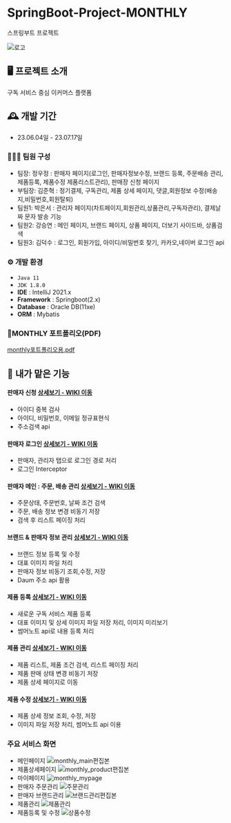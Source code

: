 # SpringBoot-Project-MONTHLY
스프링부트 프로젝트
<br>

![로고 ](https://github.com/dafssdf/Spring_Portfoilo/assets/95078635/0e830cb0-bcd1-4da5-b0d9-d3d770321fcf)

## 🖥️ 프로젝트 소개
구독 서비스 중심 이커머스 플랫폼
<br>

## 🕰️ 개발 기간
* 23.06.04일 - 23.07.17일

### 🧑‍🤝‍🧑 팀원 구성
 - 팀장: 정우정 : 판매자 페이지(로그인, 판매자정보수정, 브랜드 등록, 주문배송 관리, 제품등록, 제품수정 제품리스트관리), 판매장 신청 페이지
 - 부팀장: 김준혁 : 정기결제, 구독관리, 제품 상세 페이지, 댓글,회원정보 수정(배송지,비밀번호,회원탈퇴) 
 - 팀원1: 박은서 : 관리자 페이지(차트페이지,회원관리,상품관리,구독자관리), 결제날짜 문자 발송 기능
 - 팀원2: 강승연 : 메인 페이지, 브랜드 페이지, 상품 페이지, 더보기 사이드바, 상품검색
 - 팀원3: 김덕수 : 로그인, 회원가입, 아이디/비밀번호 찾기, 카카오,네이버 로그인 api

### ⚙️ 개발 환경
- `Java 11`
- `JDK 1.8.0`
- **IDE** : IntelliJ 2021.x
- **Framework** : Springboot(2.x)
- **Database** : Oracle DB(11xe)
- **ORM** : Mybatis

### 🧾MONTHLY 포트폴리오(PDF)
[monthly포트폴리오용.pdf](https://github.com/WoojungJung/monthly/files/12236039/monthly.pdf)


## 📌 내가 맡은 기능
#### 판매자 신청  <a href="https://github.com/WoojungJung/monthly/wiki/%F0%9F%93%A9-%ED%8C%90%EB%A7%A4%EC%9E%90-%EC%8B%A0%EC%B2%AD" >상세보기 - WIKI 이동</a>
- 아이디 중복 검사
- 아이디, 비밀번호, 이메일 정규표현식
- 주소검색 api  
#### 판매자 로그인  <a href="https://github.com/WoojungJung/monthly/wiki/%F0%9F%99%8E%E2%80%8D%E2%99%80%EF%B8%8F%F0%9F%99%8E%E2%80%8D%E2%99%82%EF%B8%8F%ED%8C%90%EB%A7%A4%EC%9E%90-%EB%A1%9C%EA%B7%B8%EC%9D%B8" >상세보기 - WIKI 이동</a>
- 판매자, 관리자 탭으로 로그인 경로 처리
- 로그인 Interceptor 

#### 판매자 메인 : 주문, 배송 관리  <a href="https://github.com/WoojungJung/monthly/wiki/%F0%9F%93%8B-%EB%A9%94%EC%9D%B8-:-%EC%A3%BC%EB%AC%B8%EB%B0%B0%EC%86%A1%EA%B4%80%EB%A6%AC" >상세보기 - WIKI 이동</a>
- 주문상태, 주문번호, 날짜 조건 검색
- 주문, 배송 정보 변경 비동기 저장
- 검색 후 리스트 페이징 처리

#### 브랜드 & 판매자 정보 관리  <a href="https://github.com/WoojungJung/monthly/wiki/%F0%9F%95%8D-%EB%B8%8C%EB%9E%9C%EB%93%9C-&-%ED%8C%90%EB%A7%A4%EC%9E%90-%EC%A0%95%EB%B3%B4-%EA%B4%80%EB%A6%AC" >상세보기 - WIKI 이동</a>
- 브랜드 정보 등록 및 수정
- 대표 이미지 파일 처리
- 판매자 정보 비동기 조회,수정, 저장
- Daum 주소 api 활용

#### 제품 등록  <a href="https://github.com/WoojungJung/monthly/wiki/%E2%9C%8F-%EA%B5%AC%EB%8F%85-%EC%84%9C%EB%B9%84%EC%8A%A4-%EC%A0%9C%ED%92%88-%EB%93%B1%EB%A1%9D" >상세보기 - WIKI 이동</a>
- 새로운 구독 서비스 제품 등록
- 대표 이미지 및 상세 이미지 파일 저장 처리, 이미지 미리보기
- 썸머노트 api로 내용 등록 처리

#### 제품 관리  <a href="https://github.com/WoojungJung/monthly/wiki/%F0%9F%8E%81-%EC%A0%9C%ED%92%88-%EB%A6%AC%EC%8A%A4%ED%8A%B8-:-%EC%A0%9C%ED%92%88-%EA%B2%80%EC%83%89,-%ED%8C%90%EB%A7%A4%EC%83%81%ED%83%9C-%EB%B3%80%EA%B2%BD" >상세보기 - WIKI 이동</a>
- 제품 리스트, 제품 조건 검색, 리스트 페이징 처리
- 제품 판매 상태 변경 비동기 저장
- 제품 상세 페이지로 이동

#### 제품 수정  <a href="https://github.com/WoojungJung/monthly/wiki/%F0%9F%93%9D-%EC%A0%9C%ED%92%88-%EC%83%81%EC%84%B8-%EC%A0%95%EB%B3%B4-%EC%88%98%EC%A0%95" >상세보기 - WIKI 이동</a>
- 제품 상세 정보 조회, 수정, 저장
- 이미지 파일 저장 처리, 썸머노트 api 이용

### 주요 서비스 화면
- 메인페이지
![monthly_main편집본](https://github.com/WoojungJung/monthly/assets/126428419/df1431ab-2714-41c5-8243-020bca55c2e0)
- 제품상세페이지
![monthly_product편집본](https://github.com/WoojungJung/monthly/assets/126428419/b7ec8dbc-c4f0-4b0b-bc3d-9e4c5f016d93)
- 마이페이지
![monthly_mypage](https://github.com/WoojungJung/monthly/assets/126428419/d5dcc106-fd3a-44e1-9d60-5538c0ba457f)
- 판매자 주문관리
![주문관리](https://github.com/WoojungJung/monthly/assets/126428419/0eae74c6-ba4f-4081-8e67-bcdf10688f59)
- 판매자 브랜드관리
![브랜드관리편집본](https://github.com/WoojungJung/monthly/assets/126428419/7855c9c2-404e-4539-9cac-750efdf3b553)
- 제품관리
![제품관리](https://github.com/WoojungJung/monthly/assets/126428419/d8924865-434d-424e-9e72-3529c8be3c14)
- 제품등록 및 수정
![상품수정](https://github.com/WoojungJung/monthly/assets/126428419/ed8f0bd1-9c2f-423a-b11f-be7237ce64bd)



